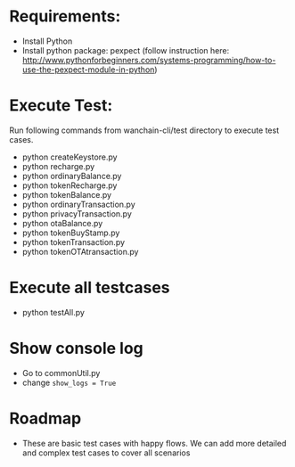 # Requirements:

- Install Python
- Install python package: pexpect (follow instruction here: http://www.pythonforbeginners.com/systems-programming/how-to-use-the-pexpect-module-in-python)

# Execute Test:

Run following commands from wanchain-cli/test directory to execute test cases.
- python createKeystore.py
- python recharge.py
- python ordinaryBalance.py
- python tokenRecharge.py
- python tokenBalance.py
- python ordinaryTransaction.py
- python privacyTransaction.py
- python otaBalance.py
- python tokenBuyStamp.py
- python tokenTransaction.py
- python tokenOTAtransaction.py

# Execute all testcases
- python testAll.py

# Show console log
- Go to commonUtil.py
- change ```show_logs = True```

# Roadmap
- These are basic test cases with happy flows. We can add more detailed and complex test cases to cover all scenarios